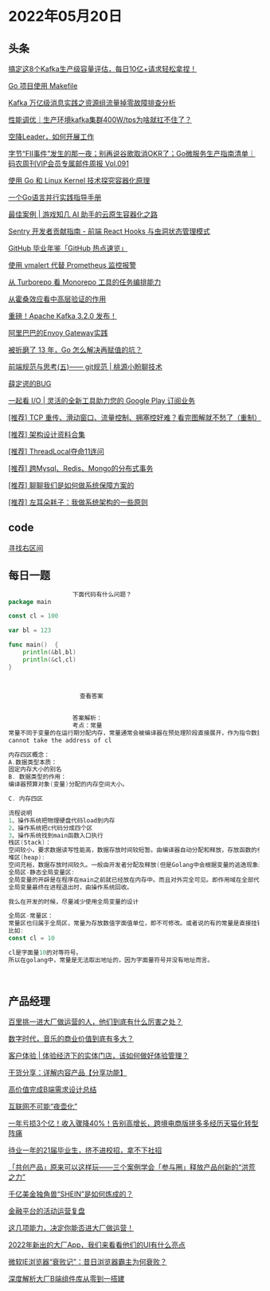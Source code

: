 # 2022年05月20日
## 头条

[搞定这8个Kafka生产级容量评估，每日10亿+请求轻松拿捏！](https://toutiao.io/k/9gqhrpj)

[Go 项目使用 Makefile](https://toutiao.io/k/dagx8gt)

[Kafka 万亿级消息实践之资源组流量掉零故障排查分析](https://toutiao.io/k/ueclxtl)

[性能调优｜生产环境kafka集群400W/tps为啥就扛不住了？](https://toutiao.io/k/k59acft)

[空降Leader，如何开展工作](https://toutiao.io/k/z6v2fgv)

[字节“FII事件”发生的那一夜；别再说谷歌取消OKR了；Go微服务生产指南清单｜码农周刊VIP会员专属邮件周报 Vol.091](https://toutiao.io/k/d9oheay)

[使用 Go 和 Linux Kernel 技术探究容器化原理](https://toutiao.io/k/6c5itbq)

[一个Go语言并行实践指导手册](https://toutiao.io/k/nbrkdeg)

[最佳案例 | 游戏知几 AI 助手的云原生容器化之路](https://toutiao.io/k/q1cvkhp)

[Sentry 开发者贡献指南 - 前端 React Hooks 与虫洞状态管理模式](https://toutiao.io/k/8mf5yql)

[GitHub 毕业年鉴「GitHub 热点速览」](https://toutiao.io/k/0fbru3u)

[使用 vmalert 代替 Prometheus 监控报警](https://toutiao.io/k/5xtzp2h)

[从 Turborepo 看 Monorepo 工具的任务编排能力](https://toutiao.io/k/8q7gnoa)

[从霍桑效应看中高层验证的作用](https://toutiao.io/k/cy6ci1w)

[重磅！Apache Kafka 3.2.0 发布！](https://toutiao.io/k/5gmn0w0)

[阿里巴巴的Envoy Gateway实践](https://toutiao.io/k/0fvzkp4)

[被折磨了 13 年，Go 怎么解决再赋值的坑？](https://toutiao.io/k/p9wjcvz)

[前端规范与思考(五)—— git规范 | 桃源小盼聊技术](https://toutiao.io/k/6q4sy97)

[薛定谔的BUG](https://toutiao.io/k/ezirrkl)

[一起看 I/O | 灵活的全新工具助力您的 Google Play 订阅业务](https://toutiao.io/k/d8741oq)

[[推荐] TCP 重传、滑动窗口、流量控制、拥塞控好难？看完图解就不愁了（重制）](https://toutiao.io/k/14tz08l)

[[推荐] 架构设计资料合集](https://toutiao.io/k/iqlrz7b)

[[推荐] ThreadLocal夺命11连问](https://toutiao.io/k/p8lpi5z)

[[推荐] 跨Mysql、Redis、Mongo的分布式事务](https://toutiao.io/k/246clz1)

[[推荐] 聊聊我们是如何做系统保障方案的](https://toutiao.io/k/i8q3ye4)

[[推荐] 左耳朵耗子：我做系统架构的一些原则](https://toutiao.io/k/9oljc6o)



## code

[寻找右区间](https://leetcode.cn/problems/find-right-interval)



## 每日一题

```go
                  下面代码有什么问题？
package main

const cl = 100

var bl = 123

func main()  {
    println(&bl,bl)
    println(&cl,cl)
}


                  
                    查看答案
                  
                
                  答案解析：
                  考点：常量
常量不同于变量的在运行期分配内存，常量通常会被编译器在预处理阶段直接展开，作为指令数据使用，
cannot take the address of cl

内存四区概念：
A.数据类型本质：
固定内存大小的别名
B. 数据类型的作用：
编译器预算对象(变量)分配的内存空间大小。

C. 内存四区

流程说明
1、操作系统把物理硬盘代码load到内存
2、操作系统把c代码分成四个区
3、操作系统找到main函数入口执行
栈区(Stack)：
空间较小，要求数据读写性能高，数据存放时间较短暂。由编译器自动分配和释放，存放函数的参数值、函数的调用流程方法地址、局部变量等(局部变量如果产生逃逸现象，可能会挂在在堆区)
堆区(heap):
空间充裕，数据存放时间较久。一般由开发者分配及释放(但是Golang中会根据变量的逃逸现象来选择是否分配到栈上或堆上)，启动Golang的GC由GC清除机制自动回收。
全局区-静态全局变量区:
全局变量的开辟是在程序在main之前就已经放在内存中。而且对外完全可见。即作用域在全部代码中，任何同包代码均可随时使用，在变量会搞混淆，而且在局部函数中如果同名称变量使用:=赋值会出现编译错误。
全局变量最终在进程退出时，由操作系统回收。

我么在开发的时候，尽量减少使用全局变量的设计

全局区-常量区：
常量区也归属于全局区，常量为存放数值字面值单位，即不可修改。或者说的有的常量是直接挂钩字面值的。
比如:
const cl = 10

cl是字面量10的对等符号。
所以在golang中，常量是无法取出地址的，因为字面量符号并没有地址而言。

                
```


## 产品经理

[百里挑一进大厂做运营的人，他们到底有什么厉害之处？](http://www.woshipm.com/open/5426095.html)

[数字时代，音乐的商业价值到底有多大？](http://www.woshipm.com/it/5448371.html)

[客户体验 | 体验经济下的实体门店，该如何做好体验管理？](http://www.woshipm.com/user-research/5448334.html)

[干货分享：详解内容产品【分享功能】](http://www.woshipm.com/pd/5447202.html)

[高价值完成B端需求设计总结](http://www.woshipm.com/pd/5448261.html)

[互联网不可能“夜壶化”](http://www.woshipm.com/it/5448073.html)

[一年亏损3个亿！收入骤降40%！告别高增长，跨境电商版拼多多经历天猫化转型阵痛](http://www.woshipm.com/it/5447900.html)

[待业一年的21届毕业生，挤不进校招，拿不下社招](http://www.woshipm.com/it/5447806.html)

[「共创产品」原来可以这样玩——三个案例学会「参与圈」释放产品创新的“洪荒之力”](http://www.woshipm.com/marketing/5446862.html)

[千亿美金独角兽“SHEIN”是如何炼成的？](http://www.woshipm.com/it/5447807.html)

[金融平台的活动运营复盘](http://www.woshipm.com/operate/5447578.html)

[这几项能力，决定你能否进大厂做运营！](http://www.woshipm.com/open/5447889.html)

[2022年新出的大厂App，我们来看看他们的UI有什么亮点](http://www.woshipm.com/ucd/5447711.html)

[微软IE浏览器“衰败记”：昔日浏览器霸主为何衰败？](http://www.woshipm.com/it/5447691.html)

[深度解析大厂B端组件库从零到一搭建](http://www.woshipm.com/pd/5446765.html)



